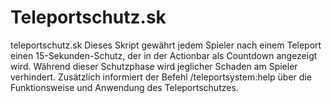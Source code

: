 # Teleportschutz.sk
teleportschutz.sk   Dieses Skript gewährt jedem Spieler nach einem Teleport einen 15-Sekunden-Schutz, der in der Actionbar als Countdown angezeigt wird. Während dieser Schutzphase wird jeglicher Schaden am Spieler verhindert. Zusätzlich informiert der Befehl /teleportsystem:help über die Funktionsweise und Anwendung des Teleportschutzes.
